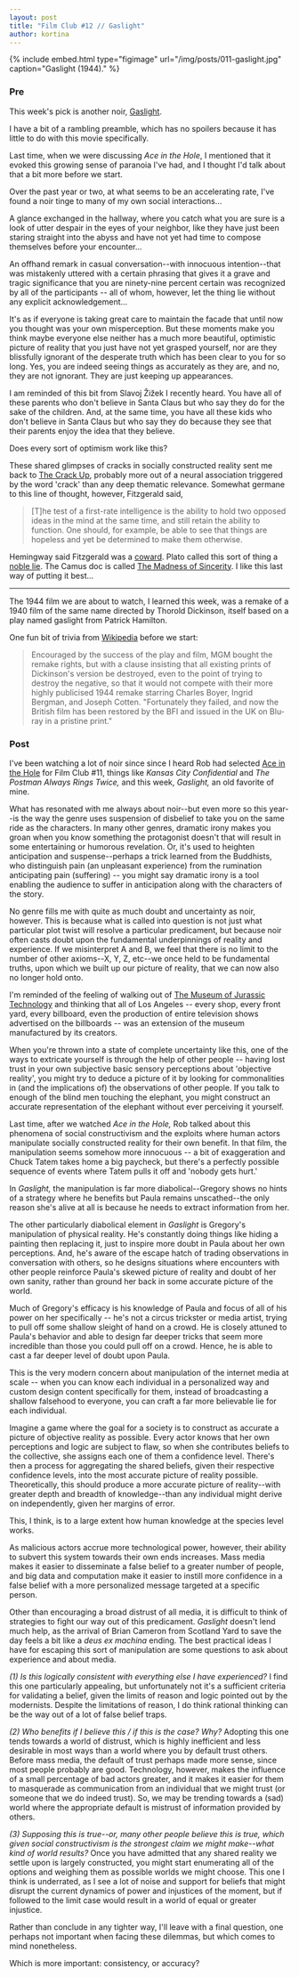 ```yaml
---
layout: post
title: "Film Club #12 // Gaslight"
author: kortina
---
```


{% include embed.html type="figimage" url="/img/posts/011-gaslight.jpg" caption="Gaslight (1944)." %}

### Pre

This week's pick is another noir, [Gaslight](https://g.co/kgs/z8Niyy).

I have a bit of a rambling preamble, which has no spoilers because it has little to do with this movie specifically.

Last time, when we were discussing *Ace in the Hole*, I mentioned that it evoked this growing sense of paranoia I've had, and I thought I'd talk about that a bit more before we start.

Over the past year or two, at what seems to be an accelerating rate, I've found a noir tinge to many of my own social interactions...

A glance exchanged in the hallway, where you catch what you are sure is a look of utter despair in the eyes of your neighbor, like they have just been staring straight into the abyss and have not yet had time to compose themselves before your encounter...

An offhand remark in casual conversation--with innocuous intention--that was mistakenly uttered with a certain phrasing that gives it a grave and tragic significance that you are ninety-nine percent certain was recognized by all of the participants -- all of whom, however, let the thing lie without any explicit acknowledgement...

It's as if everyone is taking great care to maintain the facade that until now you thought was your own misperception. But these moments make you think maybe everyone else neither has a much more beautiful, optimistic picture of reality that you just have not yet grasped yourself, nor are they blissfully ignorant of the desperate truth which has been clear to you for so long. Yes, you are indeed seeing things as accurately as they are, and no, they are not ignorant. They are just keeping up appearances.

I am reminded of this bit from Slavoj Žižek I recently heard. You have all of these parents who don't believe in Santa Claus but who say they do for the sake of the children. And, at the same time, you have all these kids who don't believe in Santa Claus but who say they do because they see that their parents enjoy the idea that they believe.

Does every sort of optimism work like this?

These shared glimpses of cracks in socially constructed reality sent me back to [The Crack Up](https://www.esquire.com/lifestyle/a4310/the-crack-up/), probably more out of a neural association triggered by the word 'crack' than any deep thematic relevance. Somewhat germane to this line of thought, however, Fitzgerald said,

> [T]he test of a first-rate intelligence is the ability to hold two opposed ideas in the mind at the same time, and still retain the ability to function. One should, for example, be able to see that things are hopeless and yet be determined to make them otherwise.

Hemingway said Fitzgerald was a [coward](https://books.google.com/books?id=SgKeQfmimJEC&lpg=PA438&ots=65cctD4fk9&dq=hemingway%20letter%20%E2%80%9Ca%20marvellous%20talent%20and%20the%20thing%20is%20to%20use%20it-%20not%20whine%20in%20public%E2%80%9D&pg=PA438#v=onepage&q&f=false). Plato called this sort of thing a [noble lie](https://plato.stanford.edu/entries/plato-ethics-politics/).  The Camus doc is called [The Madness of Sincerity](https://www.youtube.com/watch?v=QEbq5B4smsk). I like this last way of putting it best...

* * *

The 1944 film we are about to watch, I learned this week, was a remake of a 1940 film of the same name directed by Thorold Dickinson, itself based on a play named gaslight from Patrick Hamilton.

One fun bit of trivia from [Wikipedia](https://en.wikipedia.org/wiki/Gaslight_(1940_film)) before we start:

> Encouraged by the success of the play and film, MGM bought the remake rights, but with a clause insisting that all existing prints of Dickinson's version be destroyed, even to the point of trying to destroy the negative, so that it would not compete with their more highly publicised 1944 remake starring Charles Boyer, Ingrid Bergman, and Joseph Cotten. "Fortunately they failed, and now the British film has been restored by the BFI and issued in the UK on Blu-ray in a pristine print."

### Post

I've been watching a lot of noir since since I heard Rob had selected [Ace in the Hole](http://oaklandfilmclub.com/posts/film-club-11-ace-in-the-hole/) for Film Club #11, things like *Kansas City Confidential* and *The Postman Always Rings Twice,* and this week, *Gaslight,* an old favorite of mine.

What has resonated with me always about noir--but even more so this year--is the way the genre uses suspension of disbelief to take you on the same ride as the characters. In many other genres, dramatic irony makes you groan when you know something the protagonist doesn't that will result in some entertaining or humorous revelation. Or, it's used to heighten anticipation and suspense--perhaps a trick learned from the Buddhists, who distinguish pain (an unpleasant experience) from the rumination anticipating pain (suffering) -- you might say dramatic irony is a tool enabling the audience to suffer in anticipation along with the characters of the story.

No genre fills me with quite as much doubt and uncertainty as noir, however. This is because what is called into question is not just what particular plot twist will resolve a particular predicament, but because noir often casts doubt upon the fundamental underpinnings of reality and experience. If we misinterpret A and B, we feel that there is no limit to the number of other axioms--X, Y, Z, etc--we once held to be fundamental truths, upon which we built up our picture of reality, that we can now also no longer hold onto.

I'm reminded of the feeling of walking out of [The Museum of Jurassic Technology](http://mjt.org/) and thinking that all of Los Angeles -- every shop, every front yard, every billboard, even the production of entire television shows advertised on the billboards -- was an extension of the museum manufactured by its creators.

When you're thrown into a state of complete uncertainty like this, one of the ways to extricate yourself is through the help of other people -- having lost trust in your own subjective basic sensory perceptions about 'objective reality', you might try to deduce a picture of it by looking for commonalities in (and the implications of) the observations of other people. If you talk to enough of the blind men touching the elephant, you might construct an accurate representation of the elephant without ever perceiving it yourself.

Last time, after we watched *Ace in the Hole,* Rob talked about this phenomena of social constructivism and the exploits where human actors manipulate socially constructed reality for their own benefit. In that film, the manipulation seems somehow more innocuous -- a bit of exaggeration and Chuck Tatem takes home a big paycheck, but there's a perfectly possible sequence of events where Tatem pulls it off and 'nobody gets hurt.'

In *Gaslight,* the manipulation is far more diabolical--Gregory shows no hints of a strategy where he benefits but Paula remains unscathed--the only reason she's alive at all is because he needs to extract information from her.

The other particularly diabolical element in *Gaslight* is Gregory's manipulation of physical reality. He's constantly doing things like hiding a painting then replacing it, just to inspire more doubt in Paula about her own perceptions. And, he's aware of the escape hatch of trading observations in conversation with others, so he designs situations where encounters with other people reinforce Paula's skewed picture of reality and doubt of her own sanity, rather than ground her back in some accurate picture of the world.

Much of Gregory's efficacy is his knowledge of Paula and focus of all of his power on her specifically -- he's not a circus trickster or media artist, trying to pull off some shallow sleight of hand on a crowd. He is closely attuned to Paula's behavior and able to design far deeper tricks that seem more incredible than those you could pull off on a crowd. Hence, he is able to cast a far deeper level of doubt upon Paula.

This is the very modern concern about manipulation of the internet media  at scale -- when you can know each individual in a personalized way and custom design content specifically for them, instead of broadcasting a shallow falsehood to everyone, you can craft a far more believable lie for each individual.

Imagine a game where the goal for a society is to construct as accurate a picture of objective reality as possible. Every actor knows that her own perceptions and logic are subject to flaw, so when she contributes beliefs to the collective, she assigns each one of them a confidence level. There's then a process for aggregating the shared beliefs, given their respective confidence levels, into the most accurate picture of reality possible. Theoretically, this should produce a more accurate picture of reality--with greater depth and breadth of knowledge--than any individual might derive on independently, given her margins of error.

This, I think, is to a large extent how human knowledge at the species level works.

As malicious actors accrue more technological power, however, their ability to subvert this system towards their own ends increases. Mass media makes it easier to disseminate a false belief to a greater number of people, and big data and computation make it easier to instill more confidence in a false belief with a more personalized message targeted at a specific person.

Other than encouraging a broad distrust of all media, it is difficult to think of strategies to fight our way out of this predicament. *Gaslight* doesn't lend much help, as the arrival of Brian Cameron from Scotland Yard to save the day feels a bit like a *deus ex machina* ending. The best practical ideas I have for escaping this sort of manipulation are some questions to ask about experience and about media.

*(1) Is this logically consistent with everything else I have experienced?* I find this one particularly appealing, but unfortunately not it's a sufficient criteria for validating a belief, given the limits of reason and logic pointed out by the modernists. Despite the limitations of reason, I do think rational thinking can be the way out of a lot of false belief traps.

*(2) Who benefits if I believe this / if this is the case? Why?* Adopting this one tends towards a world of distrust, which is highly inefficient and less desirable in most ways than a world where you by default trust others. Before mass media, the default of trust perhaps made more sense, since most people probably are good. Technology, however, makes the influence of a small percentage of bad actors greater, and it makes it easier for them to masquerade as communication from an individual that we might trust (or someone that we do indeed trust). So, we may be trending towards a (sad) world where the appropriate default is mistrust of information provided by others.

*(3) Supposing this is true--or, many other people believe this is true, which given social constructivism is the strongest claim we might make--what kind of world results?* Once you have admitted that any shared reality we settle upon is largely constructed, you might start enumerating all of the options and weighing them as possible worlds we might choose. This one I think is underrated, as I see a lot of noise and support for beliefs that might disrupt the current dynamics of power and injustices of the moment, but if followed to the limit case would result in a world of equal or greater injustice.

Rather than conclude in any tighter way, I'll leave with a final question, one perhaps not important when facing these dilemmas, but which comes to mind nonetheless.

Which is more important: consistency, or accuracy?


